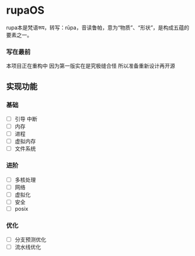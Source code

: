 # rupaOS

rupa本是梵语रूप，转写：rūpa，音读鲁帕，意为“物质”、“形状”，是构成五蕴的要素之一。

### 写在最前

本项目正在重构中 因为第一版实在是究极缝合怪 所以准备重新设计再开源

## 实现功能

### 基础

- [ ] 引导 中断
- [ ] 内存
- [ ] 进程
- [ ] 虚拟内存
- [ ] 文件系统

### 进阶

- [ ] 多核处理
- [ ] 网络
- [ ] 虚拟化
- [ ] 安全
- [ ] posix

### 优化

- [ ] 分支预测优化
- [ ] 流水线优化
